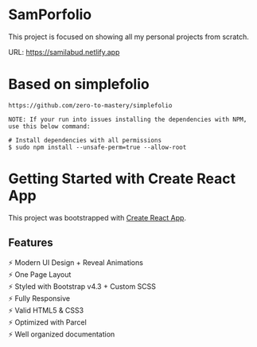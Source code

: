 # SamPorfolio

This project is focused on showing all my personal projects from scratch.

URL: https://samilabud.netlify.app

# Based on simplefolio

    https://github.com/zero-to-mastery/simplefolio

    NOTE: If your run into issues installing the dependencies with NPM, use this below command:

    # Install dependencies with all permissions
    $ sudo npm install --unsafe-perm=true --allow-root

# Getting Started with Create React App

This project was bootstrapped with [Create React App](https://github.com/facebook/create-react-app).

## Features

⚡️ Modern UI Design + Reveal Animations\
⚡️ One Page Layout\
⚡️ Styled with Bootstrap v4.3 + Custom SCSS\
⚡️ Fully Responsive\
⚡️ Valid HTML5 & CSS3\
⚡️ Optimized with Parcel\
⚡️ Well organized documentation
